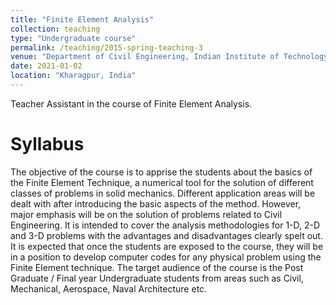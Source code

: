 ```yaml
---
title: "Finite Element Analysis"
collection: teaching
type: "Undergraduate course"
permalink: /teaching/2015-spring-teaching-3
venue: "Department of Civil Engineering, Indian Institute of Technology Kharagpur"
date: 2021-01-02
location: "Kharagpur, India"
---
```


Teacher Assistant in the course of Finite Element Analysis.

Syllabus
======

The objective of the course is to apprise the students about the basics of the Finite Element Technique, a numerical tool for the solution of different classes of problems in solid
mechanics. Different application areas will be dealt with after introducing the basic aspects of the method. However, major emphasis will be on the solution of problems related to Civil Engineering. It is intended to cover the analysis methodologies for 1-D, 2-D and 3-D problems with the advantages and disadvantages clearly spelt out. It is expected that once the students are exposed to the course, they will be in a position to develop computer codes for any physical problem using the Finite Element technique. The target audience of the course is the Post Graduate / Final year Undergraduate students from areas such as Civil, Mechanical, Aerospace, Naval Architecture etc.



